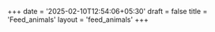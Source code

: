 +++
date = '2025-02-10T12:54:06+05:30'
draft = false
title = 'Feed_animals'
layout = 'feed_animals'
+++
